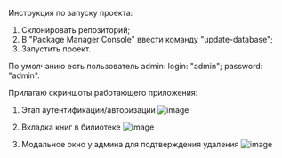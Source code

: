 Инструкция по запуску проекта:
1) Склонировать репозиторий;
2) В "Package Manager Console" ввести команду "update-database";
3) Запустить проект.

По умолчанию есть пользователь admin:
login: "admin";
password: "admin".

Прилагаю скриншоты работающего приложения:

1) Этап аутентификации/авторизации
![image](https://github.com/user-attachments/assets/0a670598-0563-459d-b719-48e002d1f2b1)


2) Вкладка книг в билиотеке
![image](https://github.com/user-attachments/assets/c6712041-8c33-4206-be0b-935a7f5552a6)


3) Модальное окно у админа для подтверждения удаления
![image](https://github.com/user-attachments/assets/ff9aa94a-0ec8-45f1-84fb-36b74c076ca3)

